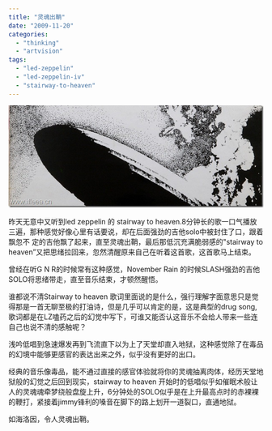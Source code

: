 ```yaml
---
title: "灵魂出鞘"
date: "2009-11-20"
categories: 
  - "thinking"
  - "artvision"
tags: 
  - "led-zeppelin"
  - "led-zeppelin-iv"
  - "stairway-to-heaven"
---
```


[![led_zeppelin_led_zeppelin-588171-1201488186](images/led_zeppelin_led_zeppelin5881711201488186_thumb.jpg "led_zeppelin_led_zeppelin-588171-1201488186")](http://blog.natt.cc/wp-content/uploads/2009/11/led_zeppelin_led_zeppelin5881711201488186.jpg)

昨天无意中又听到led zeppelin 的 stairway to heaven.8分钟长的歌一口气播放三遍，那种感觉好像心里有话要说，却在后面强劲的吉他solo中被封住了口，跟着飘忽不 定的吉他飘了起来，直至灵魂出鞘，最后那低沉充满脆弱感的"stairway to heaven”又把思绪拉回来，忽然清醒原来自己在听着这首歌，这首歌马上结束。

曾经在听G N R的时候常有这种感觉，November Rain 的时候SLASH强劲的吉他SOLO将思绪带走，直至音乐结束，才顿然醒悟。

谁都说不清Stairway to heaven 歌词里面说的是什么，强行理解字面意思只是觉得那是一首无聊至极的打油诗，但是几乎可以肯定的是，这是典型的drug song,歌词都是在LZ嗑药之后的幻觉中写下，可谁又能否认这音乐不会给人带来一些连自己也说不清的感触呢？

浅吟低唱到急速爆发再到飞流直下以为上了天堂却直入地狱，这种感觉除了在毒品的幻境中能够更感官的表达出来之外，似乎没有更好的出口。

经典的音乐像毒品，能不通过直接的感官体验就将你的灵魂抽离肉体，经历天堂地狱般的幻觉之后回到现实，stairway to heaven 开始时的低唱似乎如催眠术般让人的灵魂魂牵梦绕般盘旋上升，6分钟处的SOLO似乎是在上升最高点时的赤裸裸的鞭打，紧接着jimmy锋利的嗓音在脚下的路上划开一道裂口，直通地狱。

如海洛因，令人灵魂出鞘。
